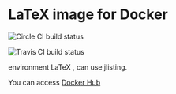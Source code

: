 # LaTeX image for Docker

![Circle CI build status](https://circleci.com/gh/whywaita/docker-latex-jlisting.svg?style=shield&circle-token=50314e774411374d06fa79a36e1c70a7a1d7aa35)

![Travis CI build status](https://travis-ci.org/whywaita/docker-latex-jlisting.svg?branch=master)

environment LaTeX , can use jlisting.

You can access [Docker Hub](https://hub.docker.com/r/whywaita/docker-latex-jlisting/)
